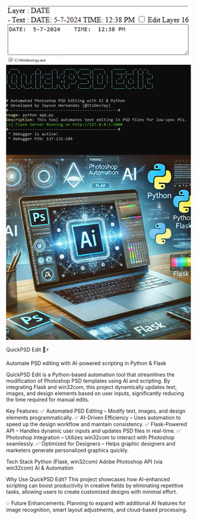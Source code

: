 ![QuickPSD Edit](QuickPSD_UI_Composite.png)

QuickPSD Edit 🎨⚡

Automate PSD editing with AI-powered scripting in Python & Flask

QuickPSD Edit is a Python-based automation tool that streamlines the modification of Photoshop PSD templates using AI and scripting. By integrating Flask and win32com, this project dynamically updates text, images, and design elements based on user inputs, significantly reducing the time required for manual edits.

Key Features:
✅ Automated PSD Editing – Modify text, images, and design elements programmatically.
✅ AI-Driven Efficiency – Uses automation to speed up the design workflow and maintain consistency.
✅ Flask-Powered API – Handles dynamic user inputs and updates PSD files in real-time.
✅ Photoshop Integration – Utilizes win32com to interact with Photoshop seamlessly.
✅ Optimized for Designers – Helps graphic designers and marketers generate personalized graphics quickly.

Tech Stack
Python (Flask, win32com)
Adobe Photoshop API (via win32com)
AI & Automation


Why Use QuickPSD Edit?
This project showcases how AI-enhanced scripting can boost productivity in creative fields by eliminating repetitive tasks, allowing users to create customized designs with minimal effort.

💡 Future Enhancements: Planning to expand with additional AI features for image recognition, smart layout adjustments, and cloud-based processing.

